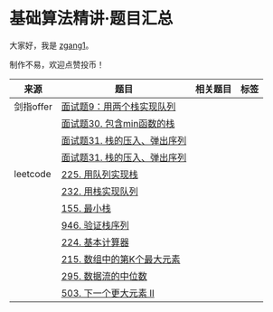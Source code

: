 # 基础算法精讲·题目汇总

大家好，我是 [zgang1](http://101.43.135.248/)。

制作不易，欢迎点赞投币！

|来源|题目|相关题目|标签|
|---|---|---|---|
|剑指offer|[面试题9：用两个栈实现队列](https://leetcode.cn/problems/implement-queue-using-stacks/description/)|
||[面试题30. 包含min函数的栈](https://leetcode.cn/problems/min-stack-lcci/description/)|||
||[面试题31. 栈的压入、弹出序列](https://leetcode.cn/problems/validate-stack-sequences/description/)|||
||[面试题31. 栈的压入、弹出序列](https://leetcode.cn/problems/validate-stack-sequences/description/)|||
|leetcode|[225. 用队列实现栈](https://leetcode.cn/problems/implement-stack-using-queues/description/)|||
||[232. 用栈实现队列](https://leetcode.cn/problems/implement-queue-using-stacks/description/)|||
||[155. 最小栈](https://leetcode.cn/problems/min-stack/description/)|||
||[946. 验证栈序列](https://leetcode.cn/problems/validate-stack-sequences/description/)|||
||[224. 基本计算器](https://leetcode.cn/problems/basic-calculator/description/)|||
||[215. 数组中的第K个最大元素](https://leetcode.cn/problems/kth-largest-element-in-an-array/description/)|||
||[295. 数据流的中位数](https://leetcode.cn/problems/find-median-from-data-stream/description/)|||
||[503. 下一个更大元素 II](https://leetcode.cn/problems/next-greater-element-ii/description/)|||